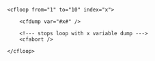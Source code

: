 	<cfloop from="1" to="10" index="x">
		
		<cfdump var="#x#" />

		<!--- stops loop with x variable dump --->
		<cfabort />	
		
	</cfloop>
